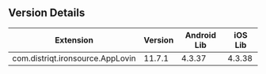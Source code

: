 ## Version Details

| Extension | Version | Android Lib | iOS Lib |
| --- | --- | --- | --- |
| com.distriqt.ironsource.AppLovin | 11.7.1 | 4.3.37 | 4.3.38 |

